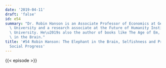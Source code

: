 ```yaml
---
date: '2019-04-11'
draft: 'false'
id: e54
summary: "Dr. Robin Hanson is an Associate Professor of Economics at George Mason\
  \ University and a research associate at the Future of Humanity Institute of Oxford\
  \ University. He\u2019s also the author of books like The Age of Em, and The Elephant\
  \ in the Brain."
title: '#54 Robin Hanson: The Elephant in the Brain, Selfishness and Prosociality,
  Social Progress'
---
```

{{< episode >}}
